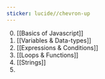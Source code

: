 ```yaml
---
sticker: lucide//chevron-up
---
```

0. [[Basics of Javascript]]
1. [[Variables & Data-types]]
2. [[Expressions & Conditions]]
3. [[Loops & Functions]]
4. [[Strings]]
5. 
